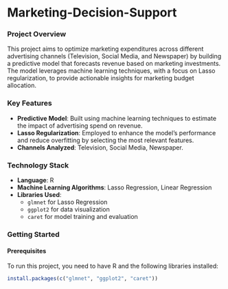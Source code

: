 # Marketing-Decision-Support

### Project Overview
This project aims to optimize marketing expenditures across different advertising channels (Television, Social Media, and Newspaper) by building a predictive model that forecasts revenue based on marketing investments. The model leverages machine learning techniques, with a focus on Lasso regularization, to provide actionable insights for marketing budget allocation.

### Key Features
- **Predictive Model**: Built using machine learning techniques to estimate the impact of advertising spend on revenue.
- **Lasso Regularization**: Employed to enhance the model’s performance and reduce overfitting by selecting the most relevant features.
- **Channels Analyzed**: Television, Social Media, Newspaper.

### Technology Stack
- **Language**: R
- **Machine Learning Algorithms**: Lasso Regression, Linear Regression
- **Libraries Used**: 
  - `glmnet` for Lasso Regression
  - `ggplot2` for data visualization
  - `caret` for model training and evaluation

### Getting Started

#### Prerequisites
To run this project, you need to have R and the following libraries installed:
```r
install.packages(c("glmnet", "ggplot2", "caret"))

